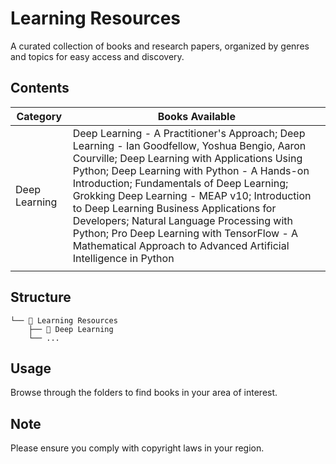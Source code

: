 # Learning Resources

A curated collection of books and research papers, organized by genres and topics for easy access and discovery.

## Contents

| Category | Books Available |
|----------|---------------|
| Deep Learning | Deep Learning - A Practitioner's Approach; Deep Learning - Ian Goodfellow, Yoshua Bengio, Aaron Courville; Deep Learning with Applications Using Python; Deep Learning with Python - A Hands-on Introduction; Fundamentals of Deep Learning; Grokking Deep Learning - MEAP v10; Introduction to Deep Learning Business Applications for Developers; Natural Language Processing with Python; Pro Deep Learning with TensorFlow - A Mathematical Approach to Advanced Artificial Intelligence in Python |
|  |  |


## Structure

```
└── 📁 Learning Resources
    ├── 📁 Deep Learning
    └── ...
```

## Usage

Browse through the folders to find books in your area of interest.

## Note

Please ensure you comply with copyright laws in your region.
